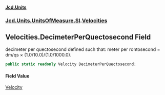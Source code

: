 #### [Jcd.Units](index 'index')
### [Jcd.Units.UnitsOfMeasure.SI](Jcd.Units.UnitsOfMeasure.SI 'Jcd.Units.UnitsOfMeasure.SI').[Velocities](Velocities 'Jcd.Units.UnitsOfMeasure.SI.Velocities')

## Velocities.DecimeterPerQuectosecond Field

decimeter per quectosecond defined such that: meter per rontosecond = dm/qs × (1.0/10.0)/(1.0/1000.0).

```csharp
public static readonly Velocity DecimeterPerQuectosecond;
```

#### Field Value
[Velocity](Velocity 'Jcd.Units.UnitTypes.Velocity')